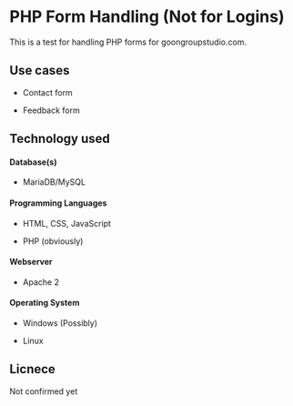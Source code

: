 # PHP Form Handling (Not for Logins)
This is a test for handling PHP forms for goongroupstudio.com.


## Use cases
- Contact form

- Feedback form

## Technology used
#### Database(s)
- MariaDB/MySQL

#### Programming Languages
- HTML, CSS, JavaScript

- PHP (obviously)

#### Webserver
- Apache 2
#### Operating System
- Windows (Possibly)

- Linux

## Licnece
Not confirmed yet
